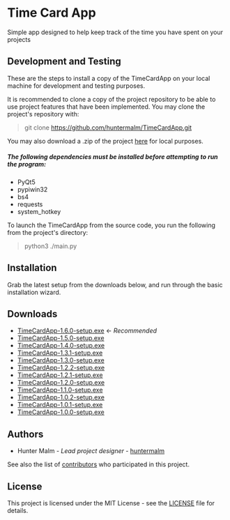 # Time Card App

Simple app designed to help keep track of the time you have spent on your projects

## Development and Testing

These are the steps to install a copy of the TimeCardApp on your local machine for development and testing purposes.

It is recommended to clone a copy of the project repository to be able to use project features that have been implemented.  You may clone the project's repository with:

> git clone https://github.com/huntermalm/TimeCardApp.git

You may also download a .zip of the project [here](https://github.com/huntermalm/TimeCardApp/archive/master.zip) for local purposes.

##### The following dependencies must be installed before attempting to run the program:
* PyQt5
* pypiwin32
* bs4
* requests
* system_hotkey

To launch the TimeCardApp from the source code, you run the following from the project's directory:

> python3 ./main.py

## Installation

Grab the latest setup from the downloads below, and run through the basic installation wizard.

## Downloads
* [TimeCardApp-1.6.0-setup.exe](https://github.com/huntermalm/TimeCardApp/releases/download/1.6.0/TimeCardApp-1.6.0-setup.exe) <- *Recommended*
* [TimeCardApp-1.5.0-setup.exe](https://github.com/huntermalm/TimeCardApp/releases/download/1.5.0/TimeCardApp-1.5.0-setup.exe)
* [TimeCardApp-1.4.0-setup.exe](https://github.com/huntermalm/TimeCardApp/releases/download/1.4.0/TimeCardApp-1.4.0-setup.exe)
* [TimeCardApp-1.3.1-setup.exe](https://github.com/huntermalm/TimeCardApp/releases/download/1.3.1/TimeCardApp-1.3.1-setup.exe)
* [TimeCardApp-1.3.0-setup.exe](https://github.com/huntermalm/TimeCardApp/releases/download/1.3.0/TimeCardApp-1.3.0-setup.exe)
* [TimeCardApp-1.2.2-setup.exe](https://github.com/huntermalm/TimeCardApp/releases/download/1.2.2/TimeCardApp-1.2.2-setup.exe)
* [TimeCardApp-1.2.1-setup.exe](https://github.com/huntermalm/TimeCardApp/releases/download/1.2.1/TimeCardApp-1.2.1-setup.exe)
* [TimeCardApp-1.2.0-setup.exe](https://github.com/huntermalm/TimeCardApp/releases/download/1.2.0/TimeCardApp-1.2.0-setup.exe)
* [TimeCardApp-1.1.0-setup.exe](https://github.com/huntermalm/TimeCardApp/releases/download/1.1.0/TimeCardApp-1.1.0-setup.exe)
* [TimeCardApp-1.0.2-setup.exe](https://github.com/huntermalm/TimeCardApp/releases/download/1.0.2/TimeCardApp-1.0.2-setup.exe)
* [TimeCardApp-1.0.1-setup.exe](https://github.com/huntermalm/TimeCardApp/releases/download/1.0.1/TimeCardApp-1.0.1-setup.exe)
* [TimeCardApp-1.0.0-setup.exe](https://github.com/huntermalm/TimeCardApp/releases/download/1.0.0/TimeCardApp-1.0.0-setup.exe)

## Authors

* Hunter Malm - *Lead project designer* - [huntermalm](https://github.com/huntermalm)

See also the list of [contributors](https://github.com/huntermalm/TimeCardApp/contributors) who participated in this project.

## License

This project is licensed under the MIT License - see the [LICENSE](https://github.com/huntermalm/TimeCardApp/blob/master/LICENSE) file for details.
